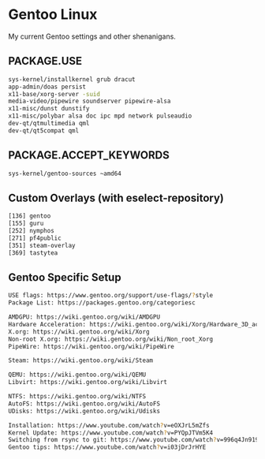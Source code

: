 # Gentoo Linux
My current Gentoo settings and other shenanigans.

## PACKAGE.USE
```bash
sys-kernel/installkernel grub dracut
app-admin/doas persist
x11-base/xorg-server -suid
media-video/pipewire soundserver pipewire-alsa
x11-misc/dunst dunstify
x11-misc/polybar alsa doc ipc mpd network pulseaudio
dev-qt/qtmultimedia qml
dev-qt/qt5compat qml
```

## PACKAGE.ACCEPT_KEYWORDS
```bash
sys-kernel/gentoo-sources ~amd64
```

## Custom Overlays (with eselect-repository)
```bash
[136] gentoo
[155] guru
[252] nymphos
[271] pf4public
[351] steam-overlay
[369] tastytea
```

## Gentoo Specific Setup
```bash
USE flags: https://www.gentoo.org/support/use-flags/?style
Package List: https://packages.gentoo.org/categoriesc

AMDGPU: https://wiki.gentoo.org/wiki/AMDGPU
Hardware Acceleration: https://wiki.gentoo.org/wiki/Xorg/Hardware_3D_acceleration_guide
X.org: https://wiki.gentoo.org/wiki/Xorg
Non-root X.org: https://wiki.gentoo.org/wiki/Non_root_Xorg
PipeWire: https://wiki.gentoo.org/wiki/PipeWire

Steam: https://wiki.gentoo.org/wiki/Steam

QEMU: https://wiki.gentoo.org/wiki/QEMU
Libvirt: https://wiki.gentoo.org/wiki/Libvirt

NTFS: https://wiki.gentoo.org/wiki/NTFS
AutoFS: https://wiki.gentoo.org/wiki/AutoFS
UDisks: https://wiki.gentoo.org/wiki/Udisks

Installation: https://www.youtube.com/watch?v=eOXJrL5mZfs
Kernel Update: https://www.youtube.com/watch?v=PYQpJTVm5K4
Switching from rsync to git: https://www.youtube.com/watch?v=996q4Jn919k
Gentoo tips: https://www.youtube.com/watch?v=i03jDrJrHYE
```
